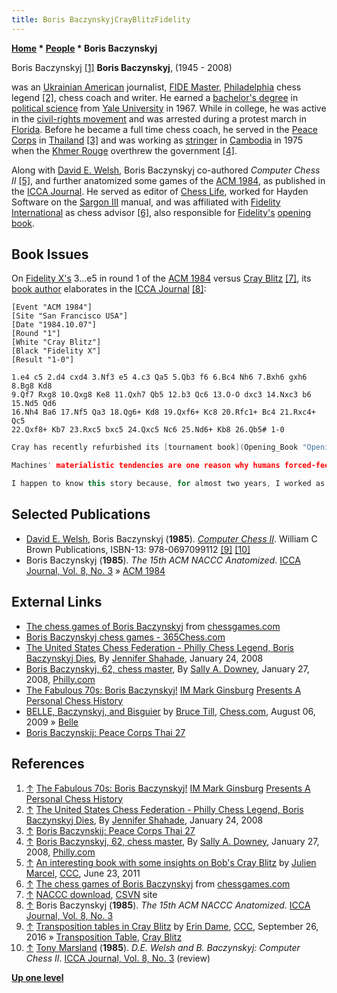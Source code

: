 ```yaml
---
title: Boris BaczynskyjCrayBlitzFidelity
---
```

**[Home](Home "Home") * [People](People "People") * Boris Baczynskyj**

[](http://nezhmet.wordpress.com/2008/06/16/the-fabulous-70s-boris-baczynskyj/) Boris Baczynskyj <a id="cite-note-1" href="#cite-ref-1">[1]</a>
**Boris Baczynskyj**, (1945 - 2008)

was an [Ukrainian American](https://en.wikipedia.org/wiki/Ukrainian_American) journalist, [FIDE Master](https://en.wikipedia.org/wiki/FIDE_titles#FIDE_Master_.28FM.29), [Philadelphia](https://en.wikipedia.org/wiki/Philadelphia) chess legend <a id="cite-note-2" href="#cite-ref-2">[2]</a>, chess coach and writer. He earned a [bachelor's degree](https://en.wikipedia.org/wiki/Bachelor%27s_degree) in [political science](https://en.wikipedia.org/wiki/Political_science) from [Yale University](https://en.wikipedia.org/wiki/Yale_University) in 1967. While in college, he was active in the [civil-rights movement](https://en.wikipedia.org/wiki/African-American_Civil_Rights_Movement_%281954%E2%80%9368%29) and was arrested during a protest march in [Florida](https://en.wikipedia.org/wiki/Florida). Before he became a full time chess coach, he served in the [Peace Corps](https://en.wikipedia.org/wiki/Peace_Corps) in [Thailand](https://en.wikipedia.org/wiki/Thailand) <a id="cite-note-3" href="#cite-ref-3">[3]</a> and was working as [stringer](https://en.wikipedia.org/wiki/Stringer_%28journalism%29) in [Cambodia](https://en.wikipedia.org/wiki/Cambodia) in 1975 when the [Khmer Rouge](https://en.wikipedia.org/wiki/Khmer_Rouge) overthrew the government <a id="cite-note-4" href="#cite-ref-4">[4]</a>.

Along with [David E. Welsh](David_E._Welsh "David E. Welsh"), Boris Baczynskyj co-authored *Computer Chess II* <a id="cite-note-5" href="#cite-ref-5">[5]</a>, and further anatomized some games of the [ACM 1984](ACM_1984 "ACM 1984"), as published in the [ICCA Journal](ICGA_Journal#8_3 "ICGA Journal"). He served as editor of [Chess Life](https://en.wikipedia.org/wiki/Chess_Life), worked for Hayden Software on the [Sargon III](Sargon#Sargon3 "Sargon") manual, and was affiliated with [Fidelity International](Fidelity_Electronics "Fidelity Electronics") as chess advisor <a id="cite-note-6" href="#cite-ref-6">[6]</a>, also responsible for [Fidelity's](Fidelity "Fidelity") [opening book](Opening_Book "Opening Book").

## Book Issues

On [Fidelity X's](Fidelity "Fidelity") 3...e5 in round 1 of the [ACM 1984](ACM_1984 "ACM 1984") versus [Cray Blitz](Cray_Blitz "Cray Blitz") <a id="cite-note-7" href="#cite-ref-7">[7]</a>, its [book author](Category:Opening_Book_Author "Category:Opening Book Author") elaborates in the [ICCA Journal](ICGA_Journal#8_3 "ICGA Journal") <a id="cite-note-8" href="#cite-ref-8">[8]</a>:

```
[Event "ACM 1984"]
[Site "San Francisco USA"]
[Date "1984.10.07"]
[Round "1"]
[White "Cray Blitz"]
[Black "Fidelity X"]
[Result "1-0"]

1.e4 c5 2.d4 cxd4 3.Nf3 e5 4.c3 Qa5 5.Qb3 f6 6.Bc4 Nh6 7.Bxh6 gxh6 8.Bg8 Kd8 
9.Qf7 Rxg8 10.Qxg8 Ke8 11.Qxh7 Qb5 12.b3 Qc6 13.O-O dxc3 14.Nxc3 b6 15.Nd5 Qd6 
16.Nh4 Ba6 17.Nf5 Qa3 18.Qg6+ Kd8 19.Qxf6+ Kc8 20.Rfc1+ Bc4 21.Rxc4+ Qc5 
22.Qxf8+ Kb7 23.Rxc5 bxc5 24.Qxc5 Nc6 25.Nd6+ Kb8 26.Qb5# 1-0

```

```C++
Cray has recently refurbished its [tournament book](Opening_Book "Opening Book") - as evidenced by the tricky sequence it essays here. The usual follow-up to White's second move is 3.c3, initiating the [Smith-Morra Gambit](https://en.wikipedia.org/wiki/Sicilian_Defence,_Smith%E2%80%93Morra_Gambit). 3. ... e5? Probably any computer, left to its own devices, would "find" this inferior move. What chip worth its silicon could resist discerning the "key" point that Black holds its extra pawn because 4.Nxe5? is plastered by 4. ...Qa5, followed by 5. ... Qxe5,  Ahhh! But the move weakens the d5-square and the a2-f7 diagonal. That's not important to a chess computer, which, in [Valvo's](Michael_Valvo "Michael Valvo") felicitous formulation, 'just loves to eat'.

```

```C++
Machines' materialistic tendencies are one reason why humans forced-feed computers with [opening books](Opening_Book "Opening Book"). To the amazement of the [Spracklens](Dan_Spracklen "Dan Spracklen"), operating Fidelity X, their machine was now out of book. They suspected a technical failure. Actually the failure was all human. Fidelity's Chess Advisor, who had designed the book used in San Francisco, had simply failed to include Cray's opening sequence. Although White's opening is unusual, it is not unprecedented. Certainly it belonged in the book, which encompasses many thousands of moves.

```

```C++
I happen to know this story because, for almost two years, I worked as the only Chess Advisor Fidelity Computer Products ever had. Better is 3. ... Nc6, 3. ... e6, 3. ... d6, which should [transpose](Transposition "Transposition") into normal [Sicilian variations](https://en.wikipedia.org/wiki/Sicilian_Defence). 

```

## Selected Publications

- [David E. Welsh](David_E._Welsh "David E. Welsh"), Boris Baczynskyj (**1985**). *[Computer Chess II](http://www.amazon.com/Computer-Chess-II-David-Welsh/dp/0697099113)*. William C Brown Publications, ISBN-13: 978-0697099112 <a id="cite-note-9" href="#cite-ref-9">[9]</a> <a id="cite-note-10" href="#cite-ref-10">[10]</a>
- Boris Baczynskyj (**1985**). *The 15th ACM NACCC Anatomized*. [ICCA Journal, Vol. 8, No. 3](ICGA_Journal#8_3 "ICGA Journal") » [ACM 1984](ACM_1984 "ACM 1984")

## External Links

- [The chess games of Boris Baczynskyj](http://www.chessgames.com/perl/chessplayer?pid=28425) from [chessgames.com](http://www.chessgames.com/index.html)
- [Boris Baczynskyj chess games - 365Chess.com](http://www.365chess.com/players/Boris_Baczynskyj)
- [The United States Chess Federation - Philly Chess Legend, Boris Baczynskyj Dies](http://main.uschess.org/content/view/8135/429/), By [Jennifer Shahade](https://en.wikipedia.org/wiki/Jennifer_Shahade), January 24, 2008
- [Boris Baczynskyj, 62, chess master](http://articles.philly.com/2008-01-27/news/25254290_1_chess-master-chess-players-world-chess-federation), By [Sally A. Downey](http://www.zoominfo.com/p/Sally-Downey/110701650), January 27, 2008, [Philly.com](https://en.wikipedia.org/wiki/Philadelphia_Media_Network)
- [The Fabulous 70s: Boris Baczynskyj!](http://nezhmet.wordpress.com/2008/06/16/the-fabulous-70s-boris-baczynskyj/) [IM Mark Ginsburg](http://uschessleague.com/player.php?p=mark-ginsburg) [Presents A Personal Chess History](http://nezhmet.wordpress.com/)
- [BELLE, Baczynskyj, and Bisguier](http://www.chess.com/article/view/belle-baczynskyj-and-bisguier) by [Bruce Till](http://www.chess.com/members/view/spassky), [Chess.com](index.php?title=Chess.com&action=edit&redlink=1 "Chess.com (page does not exist)"), August 06, 2009 » [Belle](Belle "Belle")
- [Boris Baczynskij: Peace Corps Thai 27](http://thai27.com/volunteer_Boris_Baczynskyj2.html)

## References

1. <a id="cite-ref-1" href="#cite-note-1">↑</a> [The Fabulous 70s: Boris Baczynskyj!](http://nezhmet.wordpress.com/2008/06/16/the-fabulous-70s-boris-baczynskyj/) [IM Mark Ginsburg](http://uschessleague.com/player.php?p=mark-ginsburg) [Presents A Personal Chess History](http://nezhmet.wordpress.com/)
1. <a id="cite-ref-2" href="#cite-note-2">↑</a> [The United States Chess Federation - Philly Chess Legend, Boris Baczynskyj Dies](http://main.uschess.org/content/view/8135/429/), By [Jennifer Shahade](https://en.wikipedia.org/wiki/Jennifer_Shahade), January 24, 2008
1. <a id="cite-ref-3" href="#cite-note-3">↑</a>  [Boris Baczynskij: Peace Corps Thai 27](http://thai27.com/volunteer_Boris_Baczynskyj2.html)
1. <a id="cite-ref-4" href="#cite-note-4">↑</a> [Boris Baczynskyj, 62, chess master](http://articles.philly.com/2008-01-27/news/25254290_1_chess-master-chess-players-world-chess-federation), By [Sally A. Downey](http://www.zoominfo.com/p/Sally-Downey/110701650), January 27, 2008, [Philly.com](https://en.wikipedia.org/wiki/Philadelphia_Media_Network)
1. <a id="cite-ref-5" href="#cite-note-5">↑</a> [An interesting book with some insights on Bob's Cray Blitz](http://www.talkchess.com/forum/viewtopic.php?t=39455) by [Julien Marcel](Julien_Marcel "Julien Marcel"), [CCC](CCC "CCC"), June 23, 2011
1. <a id="cite-ref-6" href="#cite-note-6">↑</a> [The chess games of Boris Baczynskyj](http://www.chessgames.com/perl/chessplayer?pid=28425) from [chessgames.com](http://www.chessgames.com/index.html)
1. <a id="cite-ref-7" href="#cite-note-7">↑</a> [NACCC download](http://www.csvn.nl/downloads/partijen/landen-kampioenschappen/north-america/95-verzamelde-partijen-van-north-american-computer-chess-championships-1984-1994/file), [CSVN](CSVN "CSVN") site
1. <a id="cite-ref-8" href="#cite-note-8">↑</a> Boris Baczynskyj (**1985**). *The 15th ACM NACCC Anatomized*. [ICCA Journal, Vol. 8, No. 3](ICGA_Journal#8_3 "ICGA Journal")
1. <a id="cite-ref-9" href="#cite-note-9">↑</a> [Transposition tables in Cray Blitz](http://www.talkchess.com/forum/viewtopic.php?t=61543) by [Erin Dame](Erin_Dame "Erin Dame"), [CCC](CCC "CCC"), September 26, 2016 » [Transposition Table](Transposition_Table "Transposition Table"), [Cray Blitz](Cray_Blitz "Cray Blitz")
1. <a id="cite-ref-10" href="#cite-note-10">↑</a> [Tony Marsland](Tony_Marsland "Tony Marsland") (**1985**). *D.E. Welsh and B. Baczynskyj: Computer Chess II*. [ICCA Journal, Vol. 8, No. 3](ICGA_Journal#8_3 "ICGA Journal") (review)

**[Up one level](People "People")**

